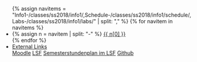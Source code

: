 <ul class="nav nav-tabs">
{% assign navitems = "Info1-/classes/ss2018/info1/,Schedule-/classes/ss2018/info1/schedule/,Labs-/classes/ss2018/info1/labs/" | split: "," %}
{% for navitem in navitems %}
  <li class="nav-item">
    {% assign n = navitem | split: "-" %}
    <a class="nav-link {% if page.url == n[1] %}active{% endif %}" href="{{ site.baseurl }}{{ n[1] }}">{{ n[0] }}</a>
  </li>
{% endfor %}
<li class="nav-item dropdown">
    <a class="nav-link dropdown-toggle" data-toggle="dropdown" href="#" role="button" aria-haspopup="true" aria-expanded="false">External Links</a>
    <div class="dropdown-menu">
      <a class="dropdown-item" href="https://moodle.htw-berlin.de/course/view.php?id=16365">Moodle</a>
      <a class="dropdown-item" href="">LSF</a>
      <a class="dropdown-item" href="https://lsf.htw-berlin.de/qisserver/rds?state=wplan&act=stg&pool=stg&show=plan&P.vx=kurz&r_zuordabstgv.semvonint=1&r_zuordabstgv.sembisint=1&missing=allTerms&k_abstgv.abstgvnr=231">Semesterstundenplan im LSF</a>
      <a class="dropdown-item" href="https://github.com/htw-imi-info1">Github</a>
    </div>
  </li>
</ul>
